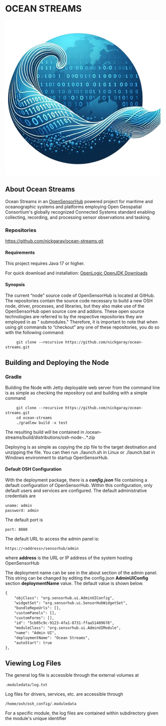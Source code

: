 # OCEAN STREAMS

![Ocean Streams](/logo/ocean-streams-nobg.png)

## About Ocean Streams

Ocean Streams in an [OpenSensorHub](http://www.opensensorhub.org) powered project for maritime and oceanographic systems
and
platforms employing Open Geospatial Consortium's globally recognized Connected Systems standard enabling collecting,
recording, and processing sensor observations and tasking.

### Repositories

https://github.com/nickgaray/ocean-streams.git

#### Requirements

This project requires Java 17 or higher.

For quick download and installation: [OpenLogic OpenJDK Downloads](https://www.openlogic.com/openjdk-downloads)

#### Synopsis

The current “node” source code of OpenSensorHub is located at GitHub. The repositories contain the source code necessary
to build a new OSH node, driver, processes, and libraries, but they also make use of the OpenSensorHub open source core
and addons. These open source technologies are referred to by the respective repositories they are employed in as "
submodules." Therefore, it is important to note that when using git commands to “checkout” any one of these
repositories, you do so with the following command:

         git clone -–recursive https://github.com/nickgaray/ocean-streams.git

## Building and Deploying the Node

### Gradle

Building the Node with Jetty deployable web server from the command line is as simple as checking the repository out and
building with a simple command

         git clone --recursive https://github.com/nickgaray/ocean-streams.git
         cd ocean-streams
         ./gradlew build -x test

The resulting build will be contained in /ocean-streams/build/distributions/osh-node-*.*.*.zip

Deploying is as simple as copying the zip file to the target destination and unzipping the file. You can then run
./launch.sh in Linux or ./launch.bat in Windows environment to startup OpenSensorHub.

#### Default OSH Configuration

With the deployment package, there is a ***config.json*** file containing a default configuration of
OpenSensorHub. Within this configuration, only default users and services are configured.
The default administrative credentials are

    uname: admin
    password: admin

The default port is

    port: 8080

The default URL to access the admin panel is:

    https://<address>/sensorhub/admin

where **address** is the URL or IP address of the system hosting OpenSensorHub

The deployment name can be see in the about section of the admin panel. This string can be changed by editing the
config.json **AdminUIConfig** section **deploymentName** value.  The default value is shown below.

    {
        "objClass": "org.sensorhub.ui.AdminUIConfig",
        "widgetSet": "org.sensorhub.ui.SensorHubWidgetSet",
        "bundleRepoUrls": [],
        "customPanels": [],
        "customForms": [],
        "id": "5cb05c9c-9123-4fa1-8731-ffaa51489678",
        "moduleClass": "org.sensorhub.ui.AdminUIModule",
        "name": "Admin UI",
        "deploymentName": "Ocean Streams",
        "autoStart": true
    },

## Viewing Log Files

The general log file is accessible through the external volumes at

    .moduledata/log.txt

Log files for drivers, services, etc. are accessible through

    /home/osh/osh_config/.moduledata

For a specific module, the log files are contained within subdirectory given the module's unique identifier
